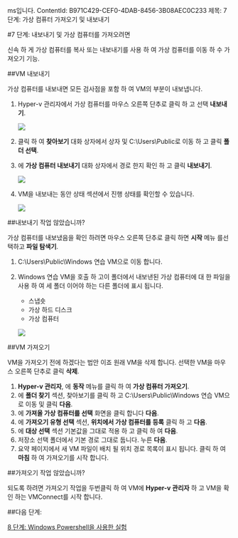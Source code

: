 ms입니다. ContentId: B971C429-CEF0-4DAB-8456-3B08AEC0C233
제목: 7 단계: 가상 컴퓨터 가져오기 및 내보내기

#7 단계: 내보내기 및 가상 컴퓨터를 가져오려면

신속 하 게 가상 컴퓨터를 복사 또는 내보내기를 사용 하 여 가상 컴퓨터를 이동 하 수 가져오기 기능.

##VM 내보내기

가상 컴퓨터를 내보내면 모든 검사점을 포함 하 여 VM의 부분이 내보냅니다.

1. Hyper-v 관리자에서 가상 컴퓨터를 마우스 오른쪽 단추로 클릭 하 고 선택 **내보내기**.
   
   ![](media/select_export1.png)
2. 클릭 하 여 **찾아보기** 대화 상자에서 상자 및 C:\Users\Public로 이동 하 고 클릭 **폴더 선택**.
   
3. 에 **가상 컴퓨터 내보내기** 대화 상자에서 경로 한지 확인 하 고 클릭 **내보내기**.
   
   ![](media/click_export.png)
4. VM을 내보내는 동안 상태 섹션에서 진행 상태를 확인할 수 있습니다.
   
   ![](media/export_progress.png)

##내보내기 작업 않았습니까?

가상 컴퓨터를 내보냈음을 확인 하려면 마우스 오른쪽 단추로 클릭 하면 **시작** 메뉴 를선택하고 **파일 탐색기**.
1. C:\Users\Public\Windows 연습 VM으로 이동 합니다.
2. Windows 연습 VM을 호출 하 고이 폴더에서 내보낸된 가상 컴퓨터에 대 한 파일을 사용 하 여 세 폴더 이어야 하는 다른 폴더에 표시 됩니다.
   - 스냅숏
   - 가상 하드 디스크
   - 가상 컴퓨터
   
   ![](media/export_confirm.png)

##VM 가져오기

VM을 가져오기 전에 하겠다는 법안 이죠 원래 VM을 삭제 합니다.
선택한 VM을 마우스 오른쪽 단추로 클릭 **삭제**.
1. **Hyper-v 관리자**, 에 **동작** 메뉴를 클릭 하 여 **가상 컴퓨터 가져오기**.
2. 에 **폴더 찾기** 섹션, 찾아보기를 클릭 하 고 C:\Users\Public\Windows 연습 VM으로 이동 및 클릭 **다음**.
3. 에 **가져올 가상 컴퓨터를 선택** 화면을 클릭 합니다 **다음**.
4. 에 **가져오기 유형 선택** 섹션, **위치에서 가상 컴퓨터를 등록** 클릭 하 고 **다음**.
6. 에 **대상 선택** 섹션 기본값을 그대로 적용 하 고 클릭 하 여 **다음**.
7. 저장소 선택 폴더에서 기본 경로 그대로 둡니다. 누른 **다음**.
8. 요약 페이지에서 새 VM 파일이 배치 될 위치 경로 목록이 표시 됩니다.
   클릭 하 여 **마침** 하 여 가져오기를 시작 합니다.


##가져오기 작업 않았습니까?

되도록 하려면 가져오기 작업을 두번클릭 하 여 VM에 **Hyper-v 관리자** 하 고 VM을 확인 하는 VMConnect를 시작 합니다.

##다음 단계:

[8 단계: Windows Powershell을 사용한 실험](walkthrough_powershell.md)



